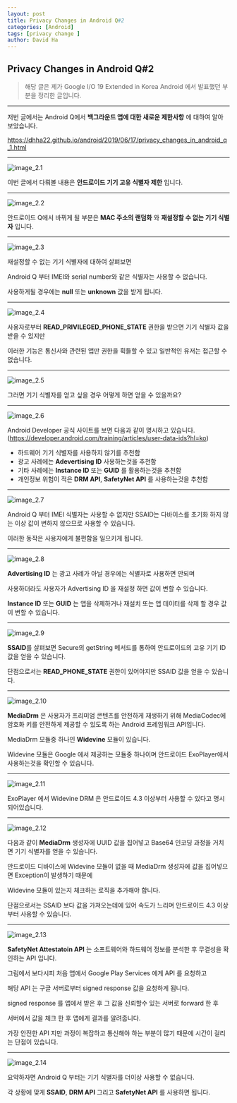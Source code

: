 ```yaml
---
layout: post
title: Privacy Changes in Android Q#2
categories: [Android]
tags: [privacy change ]
author: David Ha
---
```

## Privacy Changes in Android Q#2



> 해당 글은 제가 Google I/O 19 Extended in Korea Android 에서 발표했던 부분을 정리한 글입니다.

------

저번 글에서는 Android Q에서 **백그라운드 앱에 대한 새로운 제한사항** 에 대하여 알아 보았습니다.

https://dhha22.github.io/android/2019/06/17/privacy_changes_in_android_q_1.html



---

![image_2.1](/assets/images/david/image_2.1.jpeg)



이번 글에서 다뤄볼 내용은 **안드로이드 기기 고유 식별자 제한** 입니다.



---

![image_2.2](/assets/images/david/image_2.2.jpeg)



안드로이드 Q에서 바뀌게 될 부분은 **MAC 주소의 랜덤화** 와 **재설정할 수 없는 기기 식별자** 입니다.



---

![image_2.3](/assets/images/david/image_2.3.jpeg)



재설정할 수 없는 기기 식별자에 대하여 살펴보면 

Android Q 부터 IMEI와 serial number와 같은 식별자는 사용할 수 없습니다.

사용하게될 경우에는 **null** 또는 **unknown** 값을 받게 됩니다.



---

![image_2.4](/assets/images/david/image_2.4.jpeg)



사용자로부터 **READ_PRIVILEGED_PHONE_STATE** 권한을 받으면 기기 식별자 값을 받을 수 있지만

이러한 기능은 통신사와 관련된 앱만 권한을 획들할 수 있고 일반적인 유저는 접근할 수 없습니다.



---

![image_2.5](/assets/images/david/image_2.5.jpeg)



그러면 기기 식별자를 얻고 싶을 경우 어떻게 하면 얻을 수 있을까요?

---

![image_2.6](/assets/images/david/image_2.6.jpeg)



Android Developer 공식 사이트를 보면 다음과 같이 명시하고 있습니다.
(https://developer.android.com/training/articles/user-data-ids?hl=ko)

- 하드웨어 기기 식별자를 사용하지 않기를 추천함
- 광고 사례에는 **Adevertising ID** 사용하는것을 추천함
- 기타 사례에는 **Instance ID** 또는 **GUID** 를 활용하는것을 추천함
- 개인정보 위험이 적은 **DRM API**, **SafetyNet API** 를 사용하는것을 추천함



---

![image_2.7](/assets/images/david/image_2.7.jpeg)



Android Q 부터 IMEI 식별자는 사용할 수 없지만 SSAID는 다바이스를 초기화 하지 않는 이상 값이 변하지 않으므로 사용할 수 있습니다.

이러한 동작은 사용자에게 불편함을 일으키게 됩니다.



---

![image_2.8](/assets/images/david/image_2.8.jpeg)



**Advertising ID** 는 광고 사례가 아닐 경우에는 식별자로 사용하면 안되며 

사용하더라도 사용자가 Advertising ID 을 재설정 하면 값이 변할 수 있습니다.

**Instance ID** 또는 **GUID** 는 앱을 삭제하거나 재설치 또는 앱 데이터를 삭제 할 경우 값이 변할 수 있습니다.



---

![image_2.9](/assets/images/david/image_2.9.jpeg)



**SSAID**를 살펴보면 Secure의 getString 메서드를 통하여 안드로이드의 고유 기기 ID값을 얻을 수 있습니다.

단점으로서는 **READ_PHONE_STATE** 권한이 있어야지만 SSAID 값을 얻을 수 있습니다.

---

![image_2.10](/assets/images/david/image_2.10.jpeg)



**MediaDrm** 은 사용자가 프리미엄 콘텐츠를 안전하게 재생하기 위해 MediaCodec에 암호화 키를 안전하게 제공할 수 있도록 하는 Android 프레임워크 API입니다.

MediaDrm 모듈중 하나인 **Widevine** 모듈이 있습니다. 

Widevine 모듈은 Google 에서 제공하는 모듈중 하나이며 안드로이드 ExoPlayer에서 사용하는것을 확인할 수 있습니다.

---

![image_2.11](/assets/images/david/image_2.11.jpeg)



ExoPlayer 에서 Widevine DRM 은 안드로이드 4.3 이상부터 사용할 수 있다고 명시되어있습니다.

---

![image_2.12](/assets/images/david/image_2.12.jpeg)



다음과 같이 **MediaDrm** 생성자에 UUID 값을 집어넣고 Base64 인코딩 과정을 거치면 기기 식별자를 얻을 수 있습니다.

안드로이드 디바이스에 Widevine 모듈이 없을 때 MediaDrm 생성자에 값을 집어넣으면 Exception이 발생하기 때문에 

Widevine 모듈이 있는지 체크하는 로직을 추가해야 합니다.

단점으로서는 SSAID 보다 값을 가져오는데에 있어 속도가 느리며 안드로이드 4.3 이상부터 사용할 수 있습니다.

---

![image_2.13](/assets/images/david/image_2.13.jpeg)



**SafetyNet Attestatoin API** 는 소프트웨어와 하드웨어 정보를 분석한 후 무결성을 확인하는 API 입니다.

그림에서 보다시피 처음 앱에서 Google Play Services 에게 API 를 요청하고

해당 API 는 구글 서버로부터 signed response 값을 요청하게 됩니다.

signed response 를 앱에서 받은 후 그 값을 신뢰할수 있는 서버로 forward 한 후

서버에서 값을 체크 한 후 앱에게 결과를 알려줍니다.

가장 안전한 API 지만 과정이 복잡하고 통신해야 하는 부분이 많기 때문에 시간이 걸리는 단점이 있습니다.

---

![image_2.14](/assets/images/david/image_2.14.jpeg)



요약하자면 Android Q 부터는 기기 식별자를 더이상 사용할 수 없습니다.

각 상황에 맞게 **SSAID**, **DRM API** 그리고 **SafetyNet API** 를 사용하면 됩니다.







